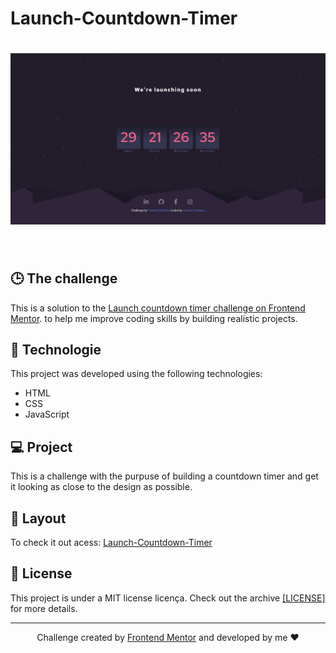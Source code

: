 # Launch-Countdown-Timer

<h1 align="center">
  <img alt="Timer" title="Timer" src="https://github.com/gustavodev1998/Launch-Countdown-Timer/blob/main/images/project.png" width="820px" />
</h1>

<br>

## 🕒 The challenge
This is a solution to the [Launch countdown timer challenge on Frontend Mentor](https://www.frontendmentor.io/challenges/launch-countdown-timer-N0XkGfyz-). to help me improve coding skills by building realistic projects.

## 🚀 Technologie

This project was developed using the following technologies:

- HTML
- CSS
- JavaScript

## 💻 Project

This is a challenge with the purpuse of building a countdown timer and get it looking as close to the design as possible.

## 🔖 Layout
To check it out acess: <a target="_blank" href="https://gustavodev1998.github.io/Launch-Countdown-Timer/">Launch-Countdown-Timer</a>

## :memo: License

This project is under a MIT license licença. Check out the archive
<a href="https://github.com/gustavodev1998/Launch-Countdown-Timer/blob/main/LICENSE">[LICENSE] </a> for more details.

---

<p align="center"> Challenge created by <a href="https://www.frontendmentor.io">Frontend Mentor</a> and developed by me ♥ </span>
